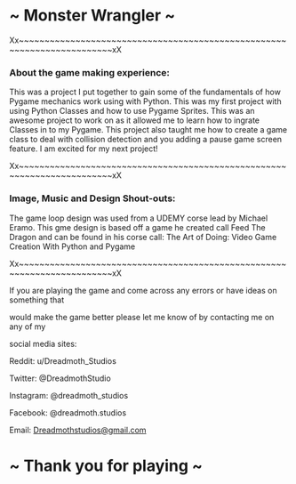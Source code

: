 # ~ Monster Wrangler ~ 

Xx~~~~~~~~~~~~~~~~~~~~~~~~~~~~~~~~~~~~~~~~~~~~~~~~~~~~~~~~~~~~~~~~~~~~~~~~xX


### About the game making experience:

This was a project I put together to gain some of the fundamentals of how Pygame mechanics work using
with Python. This was my first project with using Python Classes and how to use Pygame Sprites. This 
was an awesome project to work on as it allowed me to learn how to ingrate Classes in to my Pygame.
This project also taught me how to create a game class to deal with collision detection and you adding
a pause game screen feature. I am excited for my next project!


Xx~~~~~~~~~~~~~~~~~~~~~~~~~~~~~~~~~~~~~~~~~~~~~~~~~~~~~~~~~~~~~~~~~~~~~~~~xX

### Image, Music and Design Shout-outs:

The game loop design was used from a UDEMY corse lead by Michael Eramo. This gme design is based
off a game he created call Feed The Dragon and can be found in his corse call:
The Art of Doing: Video Game Creation With Python and Pygame


Xx~~~~~~~~~~~~~~~~~~~~~~~~~~~~~~~~~~~~~~~~~~~~~~~~~~~~~~~~~~~~~~~~~~~~~~~~xX

If you are playing the game and come across any errors or have ideas on something that

would make the game better please let me know of by contacting me on any of my 

social media sites:

Reddit: u/Dreadmoth_Studios

Twitter: @DreadmothStudio

Instagram: @dreadmoth_studios

Facebook: @dreadmoth.studios

Email: Dreadmothstudios@gmail.com

# ~ Thank you for playing ~
